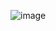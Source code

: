 ![image](https://github.com/logic-guy/marketplace/assets/161649636/3d4f90e1-8f6c-473f-9529-e4331a0cc8d9)
